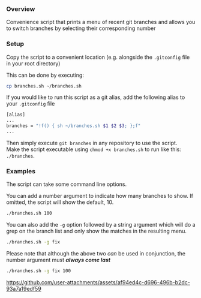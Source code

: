 ### Overview

Convenience script that prints a menu of recent git branches and allows you to switch branches by selecting their corresponding number

### Setup

Copy the script to a convenient location (e.g. alongside the `.gitconfig` file in your root directory)

This can be done by executing:
```bash
cp branches.sh ~/branches.sh
```

If you would like to run this script as a git alias, add the following alias to your `.gitconfig` file
```bash
[alias]
...
branches = "!f() { sh ~/branches.sh $1 $2 $3; };f"
...
```

Then simply execute `git branches` in any repository to use the script.  
Make the script executable using `chmod +x branches.sh` to run like this: `./branches`.

### Examples

The script can take some command line options.

You can add a number argument to indicate how many branches to show. If omitted, the script will show the default, 10.

```bash
./branches.sh 100
```

You can also add the `-g` option followed by a string argument which will do a grep on the branch list and only show the matches in the resulting menu.

```bash
./branches.sh -g fix
```

Please note that although the above two _can_ be used in conjunction, the number argument must _**always come last**_

```bash
./branches.sh -g fix 100
```

https://github.com/user-attachments/assets/af94ed4c-d696-496b-b2dc-93a7a19edf59
